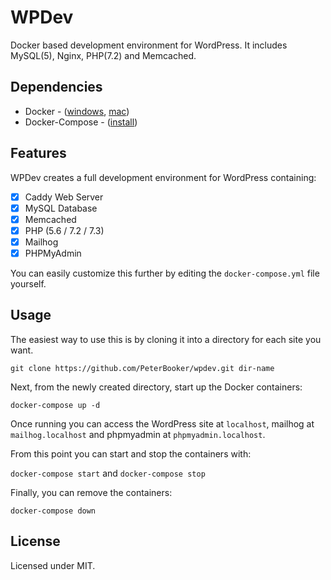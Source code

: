 # WPDev
Docker based development environment for WordPress. It includes MySQL(5), Nginx, PHP(7.2) and Memcached.

## Dependencies

* Docker - ([windows](https://docs.docker.com/docker-for-windows/install/), [mac](https://docs.docker.com/docker-for-mac/install/))
* Docker-Compose - ([install](https://docs.docker.com/compose/install/))

## Features

WPDev creates a full development environment for WordPress containing:

- [x] Caddy Web Server
- [x] MySQL Database
- [x] Memcached
- [x] PHP (5.6 / 7.2 / 7.3)
- [x] Mailhog
- [x] PHPMyAdmin

You can easily customize this further by editing the `docker-compose.yml` file yourself.

## Usage

The easiest way to use this is by cloning it into a directory for each site you want.

`git clone https://github.com/PeterBooker/wpdev.git dir-name`

Next, from the newly created directory, start up the Docker containers:

`docker-compose up -d`

Once running you can access the WordPress site at `localhost`, mailhog at `mailhog.localhost` and phpmyadmin at `phpmyadmin.localhost`.

From this point you can start and stop the containers with:

`docker-compose start` and `docker-compose stop`

Finally, you can remove the containers:

`docker-compose down`

## License

Licensed under MIT.